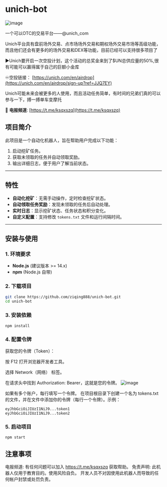 # unich-bot
![image](https://github.com/user-attachments/assets/3bd8451b-d278-4434-b635-a979777898bf)

一个可以OTC的交易平台——@unich_com


Unich平台具有盘前场外交易、点市场场外交易和期权场外交易市场等高级功能，而且他们还会有更多的的场外交易和DEX等功能，目前已经可以支持很多项目了

▶️Unich要开启一次空投计划，这个活动的总奖金来到了$UN总供应量的50%,很有可能可以赢得属于自己的巨额小金库

♾空投链接： [https://unich.com/en/airdrop](https://unich.com/en/airdrop/sign-up?ref=JJQ7EY)


Unich可能未来会被更多的人使用，而且活动任务简单，有时间的兄弟们真的可以参与一下，搏一搏单车变摩托

📢 **电报频道**: [https://t.me/ksqxszq](https://t.me/ksqxszq)

## 项目简介
此项目是一个自动化机器人，旨在帮助用户完成以下功能：
1. 启动挖矿任务。
2. 获取未领取的任务并自动领取奖励。
3. 输出详细日志，便于用户了解当前状态。

---

## 特性
- **自动化挖矿**：无需手动操作，定时检查挖矿状态。
- **自动领取任务奖励**：发现未领取的任务后自动处理。
- **实时日志**：显示挖矿状态、任务状态和积分变化。
- **自定义配置**：支持修改 `tokens.txt` 文件和运行间隔时间。

---

## 安装与使用

### 1. 环境要求
- **Node.js** (建议版本 >= 14.x)
- **npm** (Node.js 自带)

### 2. 下载项目
```bash
git clone https://github.com/ziqing888/unich-bot.git
cd unich-bot
```
### 3. 安装依赖
```
npm install
```
### 4. 配置令牌
获取您的令牌（Token）：

按 F12 打开浏览器开发者工具。

选择 Network（网络） 标签。

在请求头中找到 Authorization: Bearer，这就是您的令牌。
![image](https://github.com/user-attachments/assets/49901294-90c3-488f-aa13-77c4eed69efa)


如果有多个账户，每行填写一个令牌。
在项目根目录下创建一个名为 tokens.txt 的文件，并在文件中添加你的令牌（每行一个令牌）。示例：
```
eyJhbGciOiJIUzI1NiJ9...token1
eyJhbGciOiJIUzI1NiJ9...token2
```

### 5. 启动项目
```
npm start
```
## 注意事项
电报频道: 有任何问题可以加入 https://t.me/ksqxszq 获取帮助。
免责声明: 此机器人仅用于教育目的。使用风险自负。 开发人员不对因使用此机器人而导致的任何帐户封禁或处罚负责。
